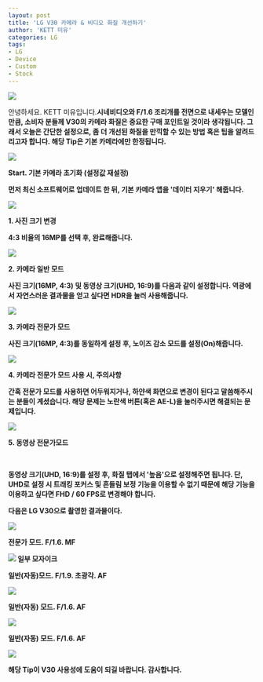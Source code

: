 ```yaml
---
layout: post
title: 'LG V30 카메라 & 비디오 화질 개선하기'
author: 'KETT 미유'
categories: LG
tags:
- LG
- Device
- Custom
- Stock
---
```



<script> location.href='https://cafe.naver.com/develoid/751452' ; </script>

<p>  <p>   <img src="https://dthumb-phinf.pstatic.net/?src=%22http%3A%2F%2Fblogfiles.naver.net%2FMjAxNzEwMTdfMTAw%2FMDAxNTA4MTY3OTIwNzc1.60gOtpqTij7fP_t6eoc-hpe5TuI9fYd7bzY-MCCCUp4g.YDduZ1BwAZ4CtCMJdAx9cb4ocpc_FuEhx1fvIhDbdgkg.JPEG.great97k%2F7077.jpg%22&amp;type=cafe_wa740">  </p> </p> <p>  <p>안녕하세요. KETT 미유입니다.<b><b>시네비디오와 F/1.6&nbsp;조리개를&nbsp;전면으로 내세우는 모델인만큼, 소비자 분들께 V30의 카메라 화질은 중요한 구매 포인트일&nbsp;것이라 생각됩니다. 그래서 오늘은 간단한 설정으로, 좀 더 개선된 화질을 만끽할 수 있는 방법 혹은 팁을 알려드리고자 합니다.&nbsp;해당 Tip은 기본 카메라에만 한정됩니다.</p> </p> <p>  <p>   <img src="https://dthumb-phinf.pstatic.net/?src=%22http%3A%2F%2Fblogfiles.naver.net%2FMjAxNzEwMTdfNjAg%2FMDAxNTA4MTY3NjIwOTk4.qL6FuqC9A9f1XUYBuEuSaLTuM5bkQoos0wlnLVYA9DMg.fdFeOpyhrYIFpVwIih1RAaM-8VMtavWhVwi5YbxNMDMg.JPEG.great97k%2F1.jpg%22&amp;type=cafe_wa740">  </p> </p> <p>  <p>   <p>   Start. 기본 카메라 초기화 (설정값 재설정)  </p>  </p> </p> <p>  <p>먼저 최신 소프트웨어로 업데이트 한 뒤, 기본 카메라 앱을 '데이터 지우기' 해줍니다.</p> </p> <p>  <p>   <img src="https://dthumb-phinf.pstatic.net/?src=%22http%3A%2F%2Fblogfiles.naver.net%2FMjAxNzEwMTdfMTkx%2FMDAxNTA4MTY3Njc0NDky.JvCm5fe0-7evq0wAeFUpJnKijrNHl5jOuS4VLFkQz84g.yZwovpcIS47q96-9KllupLVBpmgyzXaQitlmFOQ-LUkg.JPEG.great97k%2F2.jpg%22&amp;type=cafe_wa740">  </p> </p> <p>  <p>   <p>   1. 사진 크기 변경  </p>  </p> </p> <p>  <p>4:3 비율의 16MP를 선택 후, 완료해줍니다.</p> </p> <p>  <p>   <img src="https://dthumb-phinf.pstatic.net/?src=%22http%3A%2F%2Fblogfiles.naver.net%2FMjAxNzEwMTdfNjAg%2FMDAxNTA4MTY3NzA2MTc3.hhKdUw9BDsakqd6300MUQV_76kysjHGo0T7xhpzsS5Ig.qA5Gy2aVJJJhShz2m4qRoNHdrWLkjJ4l1NSnh7vnv1Ug.PNG.great97k%2F3.png%22&amp;type=cafe_wa740">  </p> </p> <p>  <p>   <p>   2. 카메라 일반 모드  </p>  </p> </p> <p>  <p>사진 크기(<b>1</b><b>6MP, 4:3</b>) 및 동영상 크기(<b>UHD, 16:9</b>)를 다음과 같이 설정합니다. 역광에서 자연스러운 결과물을 얻고 싶다면 HDR을 눌러 <b>사용</b>해줍니다.</p> </p> <p>  <p>   <img src="https://dthumb-phinf.pstatic.net/?src=%22http%3A%2F%2Fblogfiles.naver.net%2FMjAxNzEwMTdfNzYg%2FMDAxNTA4MTY3Nzc2NzA2.tCOjkEtWPdF5oKKmdcwXorkOThYe4xDM32eCLd_4pPIg.qJMlegObkJq-CHZ_HWyNMToBseAqV7omw_v85BlnBbYg.JPEG.great97k%2F4.jpg%22&amp;type=cafe_wa740">  </p> </p> <p>  <p>   <p>   3. 카메라 전문가 모드  </p>  </p> </p> <p>  <p>사진 크기(<b>1</b><b>6MP, 4:3</b>)를 동일하게 설정 후, 노이즈 감소 모드를 설정(On)해줍니다.<b></p> </p> <p>  <p>   <img src="https://dthumb-phinf.pstatic.net/?src=%22http%3A%2F%2Fblogfiles.naver.net%2FMjAxNzEwMTdfMjA2%2FMDAxNTA4MTY3ODI3Nzk4.BtqeWgGvqvXguPRRDQD9NQFzWZag8C6SYf4rqKAD47wg.cJuBRdoICFOh073ZqRghkaW4Ziahxj4E1gHl1idb9oAg.PNG.great97k%2F6.png%22&amp;type=cafe_wa740">  </p> </p> <p>  <p>   <p>   4. 카메라 전문가 모드 사용 시, 주의사항  </p>  </p> </p> <p>  <p>간혹 전문가 모드를 사용하면 어두워지거나, 하얀색 화면으로 변경이 된다고 말씀해주시는 분들이 계셨습니다. 해당 문제는 <b>노란색 버튼(혹은 AE-L)</b>을 눌러주시면 해결되는 문제입니다.</p> </p> <p>  <p>   <img src="https://dthumb-phinf.pstatic.net/?src=%22http%3A%2F%2Fblogfiles.naver.net%2FMjAxNzEwMTdfMTMz%2FMDAxNTA4MTY4NDcyOTAy.zc7FbOrvc6QMZXAtdTtPs4Ewn3AItmdTT_Cg-oAOnWUg.uke0HxX0Z7w3zwLCiMsclNZKw-96ACVpUDD8P-8az0Qg.JPEG.great97k%2F5.jpg%22&amp;type=cafe_wa740">  </p> </p> <p>  <p>   <p>   5. 동영상 전문가모드  </p>  </p> </p> <p>&nbsp; <p>동영상 크기(<b>UHD, 16:9</b>)를 설정 후,&nbsp;화질 탭에서 '높음'으로 설정해주면 됩니다. 단, UHD로 설정 시 트래킹 포커스 및 흔들림 보정 기능을 이용할 수 없기 때문에&nbsp;해당 기능을 이용하고 싶다면 FHD / 60 FPS로 변경해야 합니다.</p><p></p></p> <p>  <p>   <p></p>  </p> </p> <p>  <p>다음은 LG V30으로 촬영한 결과물이다.</p> </p> <p>  <p>   <img src="https://dthumb-phinf.pstatic.net/?src=%22http%3A%2F%2Fblogfiles.naver.net%2FMjAxNzEwMTdfMTQw%2FMDAxNTA4MTY4NTU0MjU5.ua8RMxQLaEMmNuFUXZxEgM50YAj_08-WTokD5nN5EZUg.v0MzcjtY2fMd4QAIAni-geSp9YPKOnAYWSqjpdqB5Skg.JPEG.great97k%2FKakaoTalk_20171017_002337372.jpg%22&amp;type=cafe_wa740">  </p> </p> <p>  <p>전문가 모드. F/1.6. MF</p> </p> <p>  <p>   <img src="https://dthumb-phinf.pstatic.net/?src=%22http%3A%2F%2Fblogfiles.naver.net%2FMjAxNzEwMTdfNzYg%2FMDAxNTA4MTY4NzUwNjQz.4_UtPOT6wfRLHm8x8qMPH-8KKXwv5WCX5s8VcMUh0FQg.6prtR36i4_QfrLUtoaaD5hbfsEpm3nYVaHYSPfrlGt8g.JPEG.great97k%2FKakaoTalk_20171017_004421289.jpg%22&amp;type=cafe_wa740">   일부 모자이크  </p> </p> <p>  <p>일반(자동)모드. F/1.9. 초광각. AF</p> </p> <p>  <p>   <img src="https://dthumb-phinf.pstatic.net/?src=%22http%3A%2F%2Fblogfiles.naver.net%2FMjAxNzEwMTdfMjEg%2FMDAxNTA4MTY4NTU0NTI5.fbNwqe9L8nrHqcnLF0we250Z0DnrowZ-UVqKxyX1_hcg.Liu2h8U_V6c34qNnOV8Gnf_u6dvDUnGj_i7PfWY0UwUg.JPEG.great97k%2FKakaoTalk_20171017_002342196.jpg%22&amp;type=cafe_wa740">  </p> </p> <p>  <p>일반(자동) 모드. F/1.6. AF</p> </p> <p>  <p>   <img src="https://dthumb-phinf.pstatic.net/?src=%22http%3A%2F%2Fblogfiles.naver.net%2FMjAxNzEwMTdfOTYg%2FMDAxNTA4MTY4NTU0NDQx.D6tG-lKEV0tmPhLvGDBBfpAvUbx_H1z91csB-y3EjFYg.W8WJLFiX9H86DhRaFPkDCjZ0x3y0B5tEAm1JjbOrVZYg.JPEG.great97k%2FKakaoTalk_20171017_002347797.jpg%22&amp;type=cafe_wa740">  </p> </p> <p>  <p>일반(자동) 모드. F/1.6. AF</p> </p> <p>  <p>   <img src="https://dthumb-phinf.pstatic.net/?src=%22http%3A%2F%2Fblogfiles.naver.net%2FMjAxNzEwMTdfMjMw%2FMDAxNTA4MTY4Nzg3ODE5.F2icK2zqrlokR5igsahtYvsOR_lyhf2X5r0VN0CkQ4Ug.t8Fq8Hnjr3dJUMsUDXf_IoKHGC-rwMvVf7dAOZO198gg.JPEG.great97k%2FJPG_LOGO.jpg%22&amp;type=cafe_wa740">  </p> </p> <p>  <p>해당 Tip이 V30 사용성에 도움이 되길 바랍니다. 감사합니다.</p> </p>
